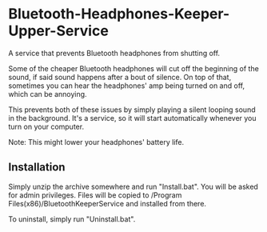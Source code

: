 # Bluetooth-Headphones-Keeper-Upper-Service
A service that prevents Bluetooth headphones from shutting off.

Some of the cheaper Bluetooth headphones will cut off the beginning of the sound, if said sound happens after a bout of silence.
On top of that, sometimes you can hear the headphones' amp being turned on and off, which can be annoying.

This prevents both of these issues by simply playing a silent looping sound in the background. It's a service, so it
will start automatically whenever you turn on your computer.

Note: This might lower your headphones' battery life.

## Installation

Simply unzip the archive somewhere and run "Install.bat". You will be asked for admin privileges.
Files will be copied to /Program Files(x86)/BluetoothKeeperService and installed from there.

To uninstall, simply run "Uninstall.bat".
